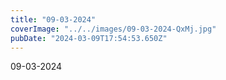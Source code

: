 ```yaml
---
title: "09-03-2024"
coverImage: "../../images/09-03-2024-QxMj.jpg"
pubDate: "2024-03-09T17:54:53.650Z"
---
```


09-03-2024
